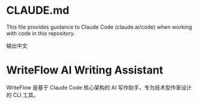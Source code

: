 # CLAUDE.md

This file provides guidance to Claude Code (claude.ai/code) when working with code in this repository.

输出中文

# WriteFlow AI Writing Assistant

WriteFlow 是基于 Claude Code 核心架构的 AI 写作助手，专为技术型作家设计的 CLI 工具。
